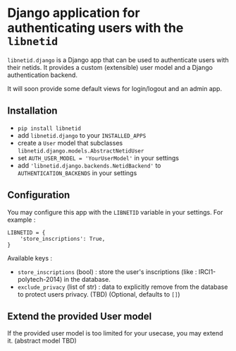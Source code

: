 # Django application for authenticating users with the `libnetid`

`libnetid.django` is a Django app that can be used to authenticate users with their netids.
It provides a custom (extensible) user model and a Django authentication backend.

It will soon provide some default views for login/logout and an admin app.

## Installation

* `pip install libnetid`
* add `libnetid.django` to your `INSTALLED_APPS`
* create a `User` model that subclasses `libnetid.django.models.AbstractNetidUser`
* set `AUTH_USER_MODEL = 'YourUserModel'` in your settings
* add `'libnetid.django.backends.NetidBackend'` to `AUTHENTICATION_BACKENDS` in your settings

## Configuration

You may configure this app with the `LIBNETID` variable in your settings. For example :

    LIBNETID = {
        'store_inscriptions': True,
    }

Available keys :
* `store_inscriptions` (bool) : store the user's inscriptions (like : IRCI1-polytech-2014) in the database.
* `exclude_privacy` (list of str) : data to explicitly remove from the database to protect users privacy. (TBD) (Optional, defaults to `[]`)


## Extend the provided User model

If the provided user model is too limited for your usecase, you may extend it. (abstract model TBD)
